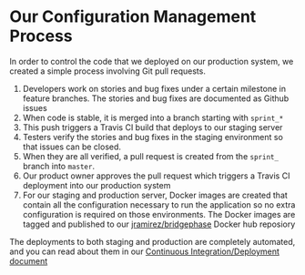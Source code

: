 # Our Configuration Management Process

In order to control the code that we deployed on our production system, we created a simple process involving Git pull requests.

1. Developers work on stories and bug fixes under a certain milestone in feature branches. The stories and bug fixes are documented as Github issues
2. When code is stable, it is merged into a branch starting with `sprint_*`
3. This push triggers a Travis CI build that deploys to our staging server
4. Testers verify the stories and bug fixes in the staging environment so that issues can be closed. 
5. When they are all verified, a pull request is created from the `sprint_` branch into `master`. 
6. Our product owner approves the pull request which triggers a Travis CI deployment into our production system
7. For our staging and production server, Docker images are created that contain all the configuration necessary to run the application so no extra configuration is required on those environments. The Docker images are tagged and published to our [jramirez/bridgephase](https://registry.hub.docker.com/u/jramirez/bridgephase/tags/manage/#) Docker hub reposiory

The deployments to both staging and production are completely automated, and you can read about them in our [Continuous Integration/Deployment document](CI-CD.md) 